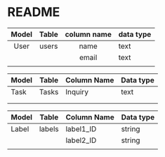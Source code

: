# README

| Model | Table | column name | data type   |
|:-----:|:-----:|:-----------:|-------------|
|  User | users |     name    | text        |
|       |       |     email   | text        |
|       |       |             |             |


| Model | Table | Column Name | Data type |
|-------|-------|-------------|-----------|
| Task  | Tasks | Inquiry     | text      |
|       |       |             |           |
|       |       |             |           |



| Model | Table  | Column Name | Data type |
|-------|--------|-------------|-----------|
| Label | labels | label1_ID   | string    |
|       |        | label2_ID   | string    |
|       |        |             |           |